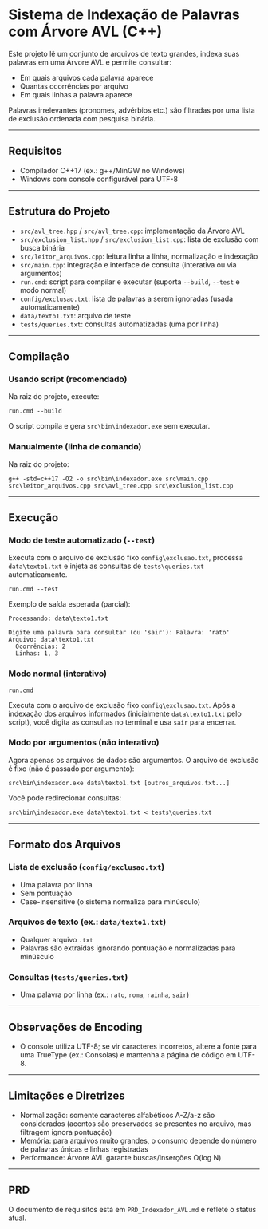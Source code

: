 # Sistema de Indexação de Palavras com Árvore AVL (C++)

Este projeto lê um conjunto de arquivos de texto grandes, indexa suas palavras em uma Árvore AVL e permite consultar:
- Em quais arquivos cada palavra aparece
- Quantas ocorrências por arquivo
- Em quais linhas a palavra aparece

Palavras irrelevantes (pronomes, advérbios etc.) são filtradas por uma lista de exclusão ordenada com pesquisa binária.

---

## Requisitos
- Compilador C++17 (ex.: g++/MinGW no Windows)
- Windows com console configurável para UTF-8

---

## Estrutura do Projeto
- `src/avl_tree.hpp` / `src/avl_tree.cpp`: implementação da Árvore AVL
- `src/exclusion_list.hpp` / `src/exclusion_list.cpp`: lista de exclusão com busca binária
- `src/leitor_arquivos.cpp`: leitura linha a linha, normalização e indexação
- `src/main.cpp`: integração e interface de consulta (interativa ou via argumentos)
- `run.cmd`: script para compilar e executar (suporta `--build`, `--test` e modo normal)
- `config/exclusao.txt`: lista de palavras a serem ignoradas (usada automaticamente)
- `data/texto1.txt`: arquivo de teste
- `tests/queries.txt`: consultas automatizadas (uma por linha)

---

## Compilação
### Usando script (recomendado)
Na raiz do projeto, execute:
```
run.cmd --build
```
O script compila e gera `src\bin\indexador.exe` sem executar.

### Manualmente (linha de comando)
Na raiz do projeto:
```
g++ -std=c++17 -O2 -o src\bin\indexador.exe src\main.cpp src\leitor_arquivos.cpp src\avl_tree.cpp src\exclusion_list.cpp
```

---

## Execução
### Modo de teste automatizado (`--test`)
Executa com o arquivo de exclusão fixo `config\exclusao.txt`, processa `data\texto1.txt` e injeta as consultas de `tests\queries.txt` automaticamente.
```
run.cmd --test
```
Exemplo de saída esperada (parcial):
```
Processando: data\texto1.txt

Digite uma palavra para consultar (ou 'sair'): Palavra: 'rato'
Arquivo: data\texto1.txt
  Ocorrências: 2
  Linhas: 1, 3
```

### Modo normal (interativo)
```
run.cmd
```
Executa com o arquivo de exclusão fixo `config\exclusao.txt`. Após a indexação dos arquivos informados (inicialmente `data\texto1.txt` pelo script), você digita as consultas no terminal e usa `sair` para encerrar.

### Modo por argumentos (não interativo)
Agora apenas os arquivos de dados são argumentos. O arquivo de exclusão é fixo (não é passado por argumento):
```
src\bin\indexador.exe data\texto1.txt [outros_arquivos.txt...]
```
Você pode redirecionar consultas:
```
src\bin\indexador.exe data\texto1.txt < tests\queries.txt
```

---

## Formato dos Arquivos
### Lista de exclusão (`config/exclusao.txt`)
- Uma palavra por linha
- Sem pontuação
- Case-insensitive (o sistema normaliza para minúsculo)

### Arquivos de texto (ex.: `data/texto1.txt`)
- Qualquer arquivo `.txt`
- Palavras são extraídas ignorando pontuação e normalizadas para minúsculo

### Consultas (`tests/queries.txt`)
- Uma palavra por linha (ex.: `rato`, `roma`, `rainha`, `sair`)

---

## Observações de Encoding
- O console utiliza UTF-8; se vir caracteres incorretos, altere a fonte para uma TrueType (ex.: Consolas) e mantenha a página de código em UTF-8.

---

## Limitações e Diretrizes
- Normalização: somente caracteres alfabéticos A-Z/a-z são considerados (acentos são preservados se presentes no arquivo, mas filtragem ignora pontuação)
- Memória: para arquivos muito grandes, o consumo depende do número de palavras únicas e linhas registradas
- Performance: Árvore AVL garante buscas/inserções O(log N)

---

## PRD
O documento de requisitos está em `PRD_Indexador_AVL.md` e reflete o status atual.
